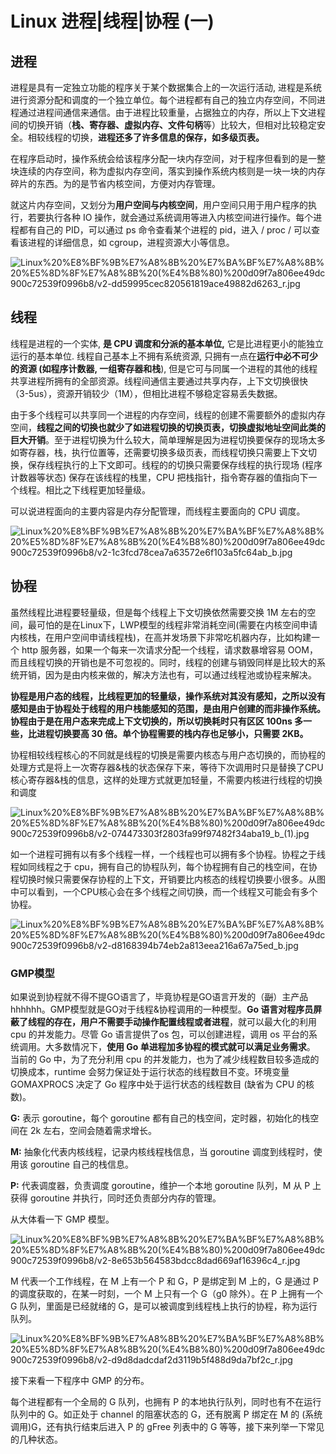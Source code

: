 # Linux 进程|线程|协程 (一)

## 进程

进程是具有一定独立功能的程序关于某个数据集合上的一次运行活动, 进程是系统进行资源分配和调度的一个独立单位。每个进程都有自己的独立内存空间，不同进程通过进程间通信来通信。由于进程比较重量，占据独立的内存，所以上下文进程间的切换开销（**栈、寄存器、虚拟内存、文件句柄**等）比较大，但相对比较稳定安全。相较线程的切换，**进程还多了许多信息的保存，如多级页表。**

在程序启动时，操作系统会给该程序分配一块内存空间，对于程序但看到的是一整块连续的内存空间，称为虚拟内存空间，落实到操作系统内核则是一块一块的内存碎片的东西。为的是节省内核空间，方便对内存管理。

就这片内存空间，又划分为**用户空间与内核空间**，用户空间只用于用户程序的执行，若要执行各种 IO 操作，就会通过系统调用等进入内核空间进行操作。每个进程都有自己的 PID，可以通过 ps 命令查看某个进程的 pid，进入 / proc / 可以查看该进程的详细信息，如 cgroup，进程资源大小等信息。

![Linux%20%E8%BF%9B%E7%A8%8B%20%E7%BA%BF%E7%A8%8B%20%E5%8D%8F%E7%A8%8B%20(%E4%B8%80)%200d09f7a806ee49dc900c72539f0996b8/v2-dd59995cec820561819ace49882d6263_r.jpg](Linux%20%E8%BF%9B%E7%A8%8B%20%E7%BA%BF%E7%A8%8B%20%E5%8D%8F%E7%A8%8B%20(%E4%B8%80)%200d09f7a806ee49dc900c72539f0996b8/v2-dd59995cec820561819ace49882d6263_r.jpg)

## 线程

线程是进程的一个实体, **是 CPU 调度和分派的基本单位,** 它是比进程更小的能独立运行的基本单位. 线程自己基本上不拥有系统资源, 只拥有一点在**运行中必不可少的资源 (如程序计数器, 一组寄存器和栈**), 但是它可与同属一个进程的其他的线程共享进程所拥有的全部资源。线程间通信主要通过共享内存，上下文切换很快（3-5us），资源开销较少（1M），但相比进程不够稳定容易丢失数据。

由于多个线程可以共享同一个进程的内存空间，线程的创建不需要额外的虚拟内存空间，**线程之间的切换也就少了如进程切换的切换页表，切换虚拟地址空间此类的巨大开销**。至于进程切换为什么较大，简单理解是因为进程切换要保存的现场太多如寄存器，栈，执行位置等，还需要切换多级页表，而线程切换只需要上下文切换，保存线程执行的上下文即可。线程的的切换只需要保存线程的执行现场 (程序计数器等状态) 保存在该线程的栈里，CPU 把栈指针，指令寄存器的值指向下一个线程。相比之下线程更加轻量级。

可以说进程面向的主要内容是内存分配管理，而线程主要面向的 CPU 调度。

![Linux%20%E8%BF%9B%E7%A8%8B%20%E7%BA%BF%E7%A8%8B%20%E5%8D%8F%E7%A8%8B%20(%E4%B8%80)%200d09f7a806ee49dc900c72539f0996b8/v2-1c3fcd78cea7a63572e6f103a5fc64ab_b.jpg](Linux%20%E8%BF%9B%E7%A8%8B%20%E7%BA%BF%E7%A8%8B%20%E5%8D%8F%E7%A8%8B%20(%E4%B8%80)%200d09f7a806ee49dc900c72539f0996b8/v2-1c3fcd78cea7a63572e6f103a5fc64ab_b.jpg)

## 协程

虽然线程比进程要轻量级，但是每个线程上下文切换依然需要交换 1M 左右的空间，最可怕的是在Linux下，LWP模型的线程非常消耗空间(需要在内核空间申请内核栈，在用户空间申请线程栈)，在高并发场景下非常吃机器内存，比如构建一个 http 服务器，如果一个每来一次请求分配一个线程，请求数暴增容易 OOM，而且线程切换的开销也是不可忽视的。同时，线程的创建与销毁同样是比较大的系统开销，因为是由内核来做的，解决方法也有，可以通过线程池或协程来解决。

**协程是用户态的线程，比线程更加的轻量级，操作系统对其没有感知，之所以没有感知是由于协程处于线程的用户栈能感知的范围，是由用户创建的而非操作系统。协程由于是在用户态来完成上下文切换的，所以切换耗时只有区区 100ns 多一些，比进程切换要高 30 倍。单个协程需要的栈内存也足够小，只需要 2KB。**

协程相较线程核心的不同就是线程的切换是需要内核态与用户态切换的，而协程的处理方式是将上一次寄存器&栈的状态保存下来，等待下次调用时只是替换了CPU核心寄存器&栈的信息，这样的处理方式就更加轻量，不需要内核进行线程的切换和调度

![Linux%20%E8%BF%9B%E7%A8%8B%20%E7%BA%BF%E7%A8%8B%20%E5%8D%8F%E7%A8%8B%20(%E4%B8%80)%200d09f7a806ee49dc900c72539f0996b8/v2-074473303f2803fa99f97482f34aba19_b_(1).jpg](Linux%20%E8%BF%9B%E7%A8%8B%20%E7%BA%BF%E7%A8%8B%20%E5%8D%8F%E7%A8%8B%20(%E4%B8%80)%200d09f7a806ee49dc900c72539f0996b8/v2-074473303f2803fa99f97482f34aba19_b_(1).jpg)

如一个进程可拥有以有多个线程一样，一个线程也可以拥有多个协程。协程之于线程如同线程之于 cpu，拥有自己的协程队列，每个协程拥有自己的栈空间，在协程切换时候只需要保存协程的上下文，开销要比内核态的线程切换要小很多。从图中可以看到，一个CPU核心会在多个线程之间切换，而一个线程又可能会有多个协程。

![Linux%20%E8%BF%9B%E7%A8%8B%20%E7%BA%BF%E7%A8%8B%20%E5%8D%8F%E7%A8%8B%20(%E4%B8%80)%200d09f7a806ee49dc900c72539f0996b8/v2-d8168394b74eb2a813eea216a67a75ed_b.jpg](Linux%20%E8%BF%9B%E7%A8%8B%20%E7%BA%BF%E7%A8%8B%20%E5%8D%8F%E7%A8%8B%20(%E4%B8%80)%200d09f7a806ee49dc900c72539f0996b8/v2-d8168394b74eb2a813eea216a67a75ed_b.jpg)

### GMP模型

如果说到协程就不得不提GO语言了，毕竟协程是GO语言开发的（~~副~~）主产品hhhhhh。GMP模型就是GO对于线程&协程调用的一种模型。**Go 语言对程序员屏蔽了线程的存在，用户不需要手动操作配置线程或者进程**，就可以最大化的利用 cpu 的并发能力。尽管 Go 语言提供了os 包，可以创建进程，调用 os 平台的系统调用。大多数情况下，**使用 Go 单进程加多协程的模式就可以满足业务需求**。 当前的 Go 中，为了充分利用 cpu 的并发能力，也为了减少线程数目较多造成的切换成本，runtime 会努力保证处于运行状态的线程数目不变。环境变量 GOMAXPROCS 决定了 Go 程序中处于运行状态的线程数目 (缺省为 CPU 的核数)。

**G:** 表示 goroutine，每个 goroutine 都有自己的栈空间，定时器，初始化的栈空间在 2k 左右，空间会随着需求增长。

**M:** 抽象化代表内核线程，记录内核线程栈信息，当 goroutine 调度到线程时，使用该 goroutine 自己的栈信息。

**P:** 代表调度器，负责调度 goroutine，维护一个本地 goroutine 队列，M 从 P 上获得 goroutine 并执行，同时还负责部分内存的管理。

从大体看一下 GMP 模型。

![Linux%20%E8%BF%9B%E7%A8%8B%20%E7%BA%BF%E7%A8%8B%20%E5%8D%8F%E7%A8%8B%20(%E4%B8%80)%200d09f7a806ee49dc900c72539f0996b8/v2-8e653b564583bdcc8dad669af16396c4_r.jpg](Linux%20%E8%BF%9B%E7%A8%8B%20%E7%BA%BF%E7%A8%8B%20%E5%8D%8F%E7%A8%8B%20(%E4%B8%80)%200d09f7a806ee49dc900c72539f0996b8/v2-8e653b564583bdcc8dad669af16396c4_r.jpg)

M 代表一个工作线程，在 M 上有一个 P 和 G，P 是绑定到 M 上的，G 是通过 P 的调度获取的，在某一时刻，一个 M 上只有一个 G（g0 除外）。在 P 上拥有一个 G 队列，里面是已经就绪的 G，是可以被调度到线程栈上执行的协程，称为运行队列。

![Linux%20%E8%BF%9B%E7%A8%8B%20%E7%BA%BF%E7%A8%8B%20%E5%8D%8F%E7%A8%8B%20(%E4%B8%80)%200d09f7a806ee49dc900c72539f0996b8/v2-d9d8dadcdaf2d3119b5f488d9da7bf2c_r.jpg](Linux%20%E8%BF%9B%E7%A8%8B%20%E7%BA%BF%E7%A8%8B%20%E5%8D%8F%E7%A8%8B%20(%E4%B8%80)%200d09f7a806ee49dc900c72539f0996b8/v2-d9d8dadcdaf2d3119b5f488d9da7bf2c_r.jpg)

接下来看一下程序中 GMP 的分布。

每个进程都有一个全局的 G 队列，也拥有 P 的本地执行队列，同时也有不在运行队列中的 G。如正处于 channel 的阻塞状态的 G，还有脱离 P 绑定在 M 的 (系统调用)G，还有执行结束后进入 P 的 gFree 列表中的 G 等等，接下来列举一下常见的几种状态。